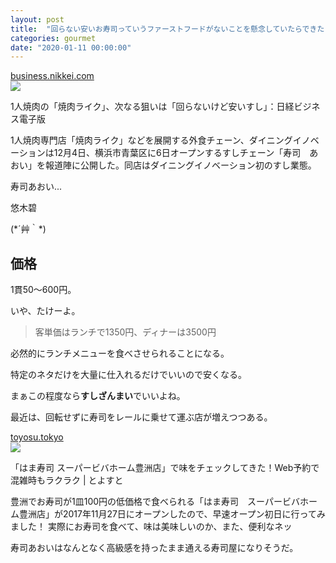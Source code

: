 ```yaml
---
layout: post
title:  "回らない安いお寿司っていうファーストフードがないことを懸念していたらできたらしい"
categories: gourmet
date: "2020-01-11 00:00:00"
---
```



<div class="card">
  <a href="https://business.nikkei.com/atcl/gen/19/00002/120500938/"></a>
  <div class="card__header">
    <a href="https://business.nikkei.com/atcl/gen/19/00002/120500938/">business.nikkei.com</a>
  </div>
  <div class="card__image">
    <img src="https://business.nikkei.com/atcl/gen/19/00002/120500938/fb.jpg">
  </div>
  <div class="card__title">
    <p>1人焼肉の「焼肉ライク」、次なる狙いは「回らないけど安いすし」：日経ビジネス電子版</p>
  </div>
  <div class="card__description">
    <p>1人焼肉専門店「焼肉ライク」などを展開する外食チェーン、ダイニングイノベーションは12月4日、横浜市青葉区に6日オープンするすしチェーン「寿司　あおい」を報道陣に公開した。同店はダイニングイノベーション初のすし業態。</p>
  </div>
</div>


寿司あおい...


悠木碧


(\*´艸｀\*)


## 価格

1貫50〜600円。

いや、たけーよ。

> 客単価はランチで1350円、ディナーは3500円

必然的にランチメニューを食べさせられることになる。

特定のネタだけを大量に仕入れるだけでいいので安くなる。

まぁこの程度なら**すしざんまい**でいいよね。

最近は、回転せずに寿司をレールに乗せて運ぶ店が増えつつある。


<div class="card">
  <a href="https://toyosu.tokyo/gourmet/hamasushi-report/"></a>
  <div class="card__header">
    <a href="https://toyosu.tokyo/gourmet/hamasushi-report/">toyosu.tokyo</a>
  </div>
  <div class="card__image">
    <img src="https://toyosu.tokyo/wp-content/uploads/photo-43-22.jpghttps://toyosu.tokyo/wp-content/uploads/photo-43-22.jpghttps://toyosu.tokyo/wp-content/uploads/photo-43-22.jpg">
  </div>
  <div class="card__title">
    <p>「はま寿司 スーパービバホーム豊洲店」で味をチェックしてきた！Web予約で混雑時もラクラク | とよすと</p>
  </div>
  <div class="card__description">
    <p>豊洲でお寿司が1皿100円の低価格で食べられる「はま寿司　スーパービバホーム豊洲店」が2017年11月27日にオープンしたので、早速オープン初日に行ってみました！ 実際にお寿司を食べて、味は美味しいのか、また、便利なネッ</p>
  </div>
</div>


寿司あおいはなんとなく高級感を持ったまま通える寿司屋になりそうだ。
